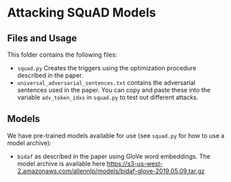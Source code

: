 # Attacking SQuAD Models

## Files and Usage
This folder contains the following files: 
+ `squad.py` Creates the triggers using the optimization procedure described in the paper.  
+ `universal_adversarial_sentences.txt` contains the adversarial sentences used in the paper. You can copy and paste these into the variable `adv_token_idxs` in `squad.py` to test out different attacks.


## Models

We have pre-trained models available for use (see `squad.py` for how to use a model archive):
+ `bidaf` as described in the paper using GloVe word embeddings. The model archive is available here https://s3-us-west-2.amazonaws.com/allennlp/models/bidaf-glove-2019.05.09.tar.gz